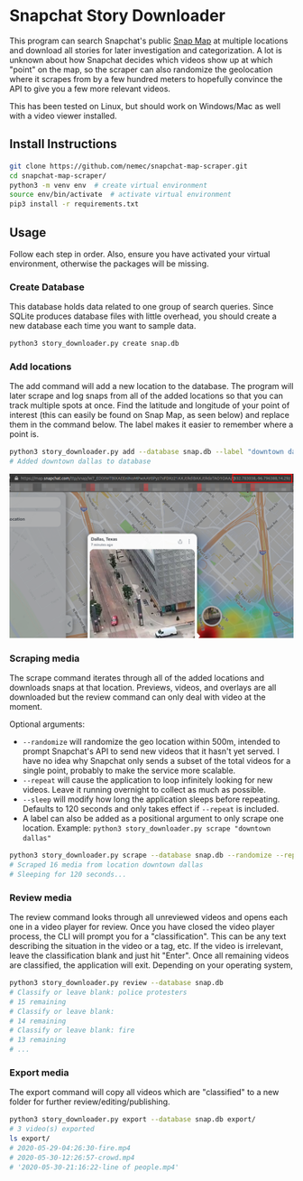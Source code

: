 # Snapchat Story Downloader

This program can search Snapchat's public [Snap Map](https://map.snapchat.com/)
at multiple locations and download all stories for later investigation and
categorization. A lot is unknown about how Snapchat decides which videos show
up at which "point" on the map, so the scraper can also randomize the geolocation
where it scrapes from by a few hundred meters to hopefully convince the API
to give you a few more relevant videos.

This has been tested on Linux, but should work on Windows/Mac as well with
a video viewer installed.


## Install Instructions

```bash
git clone https://github.com/nemec/snapchat-map-scraper.git
cd snapchat-map-scraper/
python3 -m venv env  # create virtual environment
source env/bin/activate  # activate virtual environment
pip3 install -r requirements.txt
```


## Usage

Follow each step in order. Also, ensure you have activated your virtual
environment, otherwise the packages will be missing.

### Create Database

This database holds data related to one group of search queries. Since SQLite
produces database files with little overhead, you should create a new database
each time you want to sample data.

```bash
python3 story_downloader.py create snap.db
```

### Add locations

The add command will add a new location to the database. The program will later
scrape and log snaps from all of the added locations so that you can track multiple
spots at once. Find the latitude and longitude of your point of interest (this
can easily be found on Snap Map, as seen below) and replace them in the command
below. The label makes it easier to remember where a point is.

```bash
python3 story_downloader.py add --database snap.db --label "downtown dallas" 32.783038 -96.796388
# Added downtown dallas to database
```

![snap map](snap-map.png)

### Scraping media

The scrape command iterates through all of the added locations and downloads
snaps at that location. Previews, videos, and overlays are all downloaded
but the review command can only deal with video at the moment.

Optional arguments:

* `--randomize` will randomize the geo location within 500m, intended to prompt
    Snapchat's API to send new videos that it hasn't yet served. I have no idea
    why Snapchat only sends a subset of the total videos for a single point,
    probably to make the service more scalable.
* `--repeat` will cause the application to loop infinitely looking for new videos.
    Leave it running overnight to collect as much as possible.
* `--sleep` will modify how long the application sleeps before repeating. Defaults
    to 120 seconds and only takes effect if `--repeat` is included.
* A label can also be added as a positional argument to only scrape one location.
    Example: `python3 story_downloader.py scrape "downtown dallas"`

```bash
python3 story_downloader.py scrape --database snap.db --randomize --repeat
# Scraped 16 media from location downtown dallas
# Sleeping for 120 seconds...
```

### Review media

The review command looks through all unreviewed videos and opens each one in
a video player for review. Once you have closed the video player process,
the CLI will prompt you for a "classification". This can be any text describing
the situation in the video or a tag, etc. If the video is irrelevant, leave
the classification blank and just hit "Enter". Once all remaining videos are
classified, the application will exit. Depending on your operating system, 


```bash
python3 story_downloader.py review --database snap.db
# Classify or leave blank: police protesters
# 15 remaining
# Classify or leave blank:
# 14 remaining
# Classify or leave blank: fire
# 13 remaining
# ...
```


### Export media

The export command will copy all videos which are "classified" to a new folder
for further review/editing/publishing.

```bash
python3 story_downloader.py export --database snap.db export/
# 3 video(s) exported
ls export/
# 2020-05-29-04:26:30-fire.mp4
# 2020-05-30-12:26:57-crowd.mp4
# '2020-05-30-21:16:22-line of people.mp4'
```